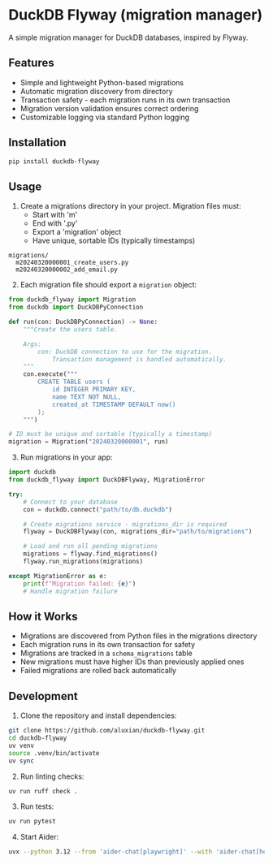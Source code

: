 # DuckDB Flyway (migration manager)

A simple migration manager for DuckDB databases, inspired by Flyway.

## Features

- Simple and lightweight Python-based migrations
- Automatic migration discovery from directory
- Transaction safety - each migration runs in its own transaction
- Migration version validation ensures correct ordering
- Customizable logging via standard Python logging

## Installation

```sh
pip install duckdb-flyway
```

## Usage

1. Create a migrations directory in your project. Migration files must:
   - Start with 'm'
   - End with '.py'
   - Export a 'migration' object
   - Have unique, sortable IDs (typically timestamps)

```
migrations/
  m20240320000001_create_users.py
  m20240320000002_add_email.py
```

2. Each migration file should export a `migration` object:

```python
from duckdb_flyway import Migration
from duckdb import DuckDBPyConnection

def run(con: DuckDBPyConnection) -> None:
    """Create the users table.

    Args:
        con: DuckDB connection to use for the migration.
            Transaction management is handled automatically.
    """
    con.execute("""
        CREATE TABLE users (
            id INTEGER PRIMARY KEY,
            name TEXT NOT NULL,
            created_at TIMESTAMP DEFAULT now()
        );
    """)

# ID must be unique and sortable (typically a timestamp)
migration = Migration("20240320000001", run)
```

3. Run migrations in your app:

```python
import duckdb
from duckdb_flyway import DuckDBFlyway, MigrationError

try:
    # Connect to your database
    con = duckdb.connect("path/to/db.duckdb")

    # Create migrations service - migrations_dir is required
    flyway = DuckDBFlyway(con, migrations_dir="path/to/migrations")

    # Load and run all pending migrations
    migrations = flyway.find_migrations()
    flyway.run_migrations(migrations)

except MigrationError as e:
    print(f"Migration failed: {e}")
    # Handle migration failure
```

## How it Works

- Migrations are discovered from Python files in the migrations directory
- Each migration runs in its own transaction for safety
- Migrations are tracked in a `schema_migrations` table
- New migrations must have higher IDs than previously applied ones
- Failed migrations are rolled back automatically

## Development

1. Clone the repository and install dependencies:

```sh
git clone https://github.com/aluxian/duckdb-flyway.git
cd duckdb-flyway
uv venv
source .venv/bin/activate
uv sync
```

2. Run linting checks:

```sh
uv run ruff check .
```

3. Run tests:

```sh
uv run pytest
```

4. Start Aider:

```sh
uvx --python 3.12 --from 'aider-chat[playwright]' --with 'aider-chat[help]' aider
```
